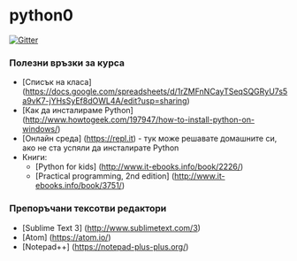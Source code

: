 # python0

[![Gitter](https://badges.gitter.im/Join%20Chat.svg)](https://gitter.im/YAtOff/python0?utm_source=badge&utm_medium=badge&utm_campaign=pr-badge&utm_content=badge)

### Полезни връзки за курса

 - [Списък на класа] (https://docs.google.com/spreadsheets/d/1rZMFnNCayTSeqSQGRyU7s5a9vK7-jYHsSyEf8dOWL4A/edit?usp=sharing)
 - [Как да инсталираме Python] (http://www.howtogeek.com/197947/how-to-install-python-on-windows/)
 - [Онлайн среда] (https://repl.it) - тук може решавате домашните си, ако не ста
   успяли да инсталирате Python
 - Книги:
    - [Python for kids] (http://www.it-ebooks.info/book/2226/)
    - [Practical programming, 2nd edition] (http://www.it-ebooks.info/book/3751/)


### Препоръчани тексотви редактори
- [Sublime Text 3] (http://www.sublimetext.com/3)
- [Atom] (https://atom.io/)
- [Notepad++] (https://notepad-plus-plus.org/)

